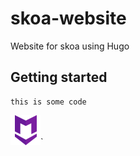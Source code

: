 # skoa-website
Website for skoa using Hugo


## Getting started

```
this is some code
```


![alt text](https://github.com/adam-p/markdown-here/raw/master/src/common/images/icon48.png "Logo Title Text 1")`